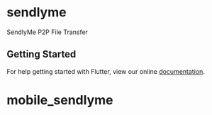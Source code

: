 # sendlyme

SendlyMe P2P File Transfer

## Getting Started

For help getting started with Flutter, view our online
[documentation](https://flutter.io/).
# mobile_sendlyme
